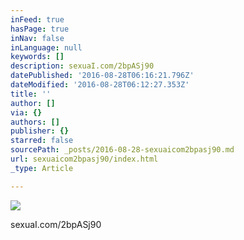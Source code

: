 ```yaml
---
inFeed: true
hasPage: true
inNav: false
inLanguage: null
keywords: []
description: sexuaI.com/2bpASj90
datePublished: '2016-08-28T06:16:21.796Z'
dateModified: '2016-08-28T06:12:27.353Z'
title: ''
author: []
via: {}
authors: []
publisher: {}
starred: false
sourcePath: _posts/2016-08-28-sexuaicom2bpasj90.md
url: sexuaicom2bpasj90/index.html
_type: Article

---
```

![](https://the-grid-user-content.s3-us-west-2.amazonaws.com/307bc7af-5b11-4932-b5ee-7db0885f364b.jpg)

sexuaI.com/2bpASj90